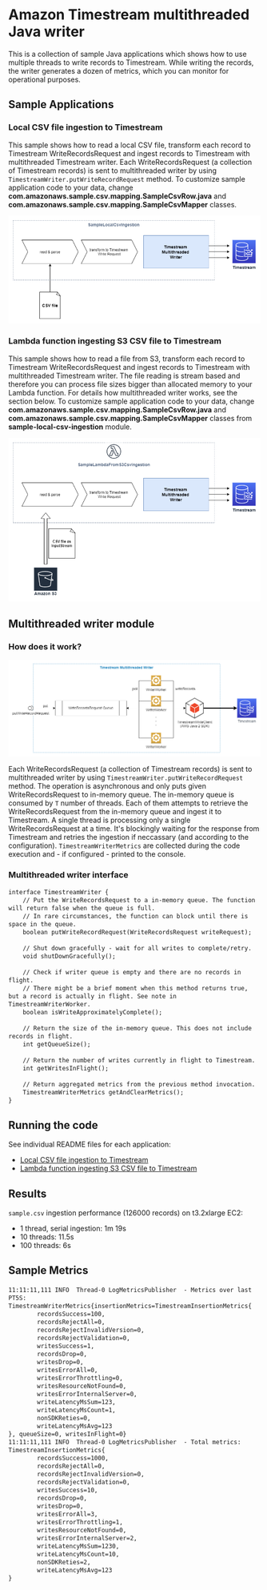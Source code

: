 # Amazon Timestream multithreaded Java writer

This is a collection of sample Java applications which shows how to use multiple threads to write records to Timestream. While writing the records, the writer generates a dozen of metrics, which you can monitor for operational purposes.

## Sample Applications

### Local CSV file ingestion to Timestream

This sample shows how to read a local CSV file, transform each record to Timestream WriteRecordsRequest and ingest records to Timestream with multithreaded Timestream writer. Each WriteRecordsRequest (a collection of Timestream records) is sent to multithreaded writer by using `TimestreamWriter.putWriteRecordRequest` method.
To customize sample application code to your data, change **com.amazonaws.sample.csv.mapping.SampleCsvRow.java** and  **com.amazonaws.sample.csv.mapping.SampleCsvMapper** classes.

![sample-local-csv-ingestion-diagram](sample-local-csv-ingestion-diagram.png?raw=true "sample-local-csv-ingestion-diagram")

### Lambda function ingesting S3 CSV file to Timestream

This sample shows how to read a file from S3, transform each record to Timestream WriteRecordsRequest and ingest records to Timestream with multithreaded Timestream writer. The file reading is stream based and therefore you can process file sizes bigger than allocated memory to your Lambda function. For details how multithreaded writer works, see the section below.
To customize sample application code to your data, change **com.amazonaws.sample.csv.mapping.SampleCsvRow.java** and  **com.amazonaws.sample.csv.mapping.SampleCsvMapper** classes from **sample-local-csv-ingestion** module.

![sample-lambda-from-s3-csv-ingestion](sample-lambda-from-s3-csv-ingestion.png?raw=true "sample-lambda-from-s3-csv-ingestion")

## Multithreaded writer module

### How does it work?

![timestream-multithreaded-writer-diagram](timestream-multithreaded-writer-diagram.png?raw=true "timestream-multithreaded-writer-diagram")

Each WriteRecordsRequest (a collection of Timestream records) is sent to multithreaded writer by using `TimestreamWriter.putWriteRecordRequest` method. The operation is asynchronous and only puts given WriteRecordsRequest to in-memory queue. The in-memory queue is consumed by `T` number of threads. Each of them attempts to retrieve the WriteRecordsRequest from the in-memory queue and ingest it to Timestream. A single thread is processing only a single WriteRecordsRequest at a time. It's blockingly waiting for the response from Timestream and retries the ingestion if neccassary (and according to the configuration). `TimestreamWriterMetrics` are collected during the code execution and - if configured - printed to the console. 

### Multithreaded writer interface

```
interface TimestreamWriter {
    // Put the WriteRecordsRequest to a in-memory queue. The function will return false when the queue is full.
	// In rare circumstances, the function can block until there is space in the queue.
    boolean putWriteRecordRequest(WriteRecordsRequest writeRequest);

    // Shut down gracefully - wait for all writes to complete/retry.
    void shutDownGracefully();

    // Check if writer queue is empty and there are no records in flight.
    // There might be a brief moment when this method returns true, but a record is actually in flight. See note in TimestreamWriterWorker.
    boolean isWriteApproximatelyComplete();

    // Return the size of the in-memory queue. This does not include records in flight.
    int getQueueSize();
	
	// Return the number of writes currently in flight to Timestream.
	int getWritesInFlight();

    // Return aggregated metrics from the previous method invocation.
    TimestreamWriterMetrics getAndClearMetrics();
}
```

## Running the code

See individual README files for each application:
 - [Local CSV file ingestion to Timestream](SampleLocalCsvIngestion/)
 - [Lambda function ingesting S3 CSV file to Timestream](SampleLambdaFromS3CsvIngestion/)
 

## Results

`sample.csv` ingestion performance (126000 records) on t3.2xlarge EC2:

 - 1 thread, serial ingestion: 1m 19s
 - 10 threads: 11.5s
 - 100 threads: 6s
 
## Sample Metrics

```
11:11:11,111 INFO  Thread-0 LogMetricsPublisher  - Metrics over last PT5S: TimestreamWriterMetrics{insertionMetrics=TimestreamInsertionMetrics{
        recordsSuccess=100,
        recordsRejectAll=0,
        recordsRejectInvalidVersion=0,
        recordsRejectValidation=0,
        writesSuccess=1,
        recordsDrop=0,
        writesDrop=0,
        writesErrorAll=0,
        writesErrorThrottling=0,
        writesResourceNotFound=0,
        writesErrorInternalServer=0,
        writeLatencyMsSum=123,
        writeLatencyMsCount=1,
        nonSDKReties=0,
        writeLatencyMsAvg=123
}, queueSize=0, writesInFlight=0}
11:11:11,111 INFO  Thread-0 LogMetricsPublisher  - Total metrics: TimestreamInsertionMetrics{
        recordsSuccess=1000,
        recordsRejectAll=0,
        recordsRejectInvalidVersion=0,
        recordsRejectValidation=0,
        writesSuccess=10,
        recordsDrop=0,
        writesDrop=0,
        writesErrorAll=3,
        writesErrorThrottling=1,
        writesResourceNotFound=0,
        writesErrorInternalServer=2,
        writeLatencyMsSum=1230,
        writeLatencyMsCount=10,
        nonSDKReties=2,
        writeLatencyMsAvg=123
}
```